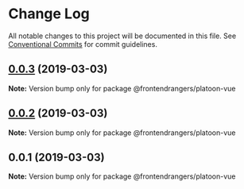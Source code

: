 # Change Log

All notable changes to this project will be documented in this file.
See [Conventional Commits](https://conventionalcommits.org) for commit guidelines.

## [0.0.3](https://github.com/FrontendRangers/platoon/compare/@frontendrangers/platoon-vue@0.0.2...@frontendrangers/platoon-vue@0.0.3) (2019-03-03)

**Note:** Version bump only for package @frontendrangers/platoon-vue





## [0.0.2](https://github.com/FrontendRangers/platoon/compare/@frontendrangers/platoon-vue@0.0.1...@frontendrangers/platoon-vue@0.0.2) (2019-03-03)

**Note:** Version bump only for package @frontendrangers/platoon-vue





## 0.0.1 (2019-03-03)

**Note:** Version bump only for package @frontendrangers/platoon-vue
